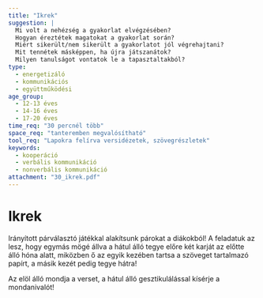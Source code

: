 ```yaml
---
title: "Ikrek"
suggestion: | 
  Mi volt a nehézség a gyakorlat elvégzésében?
  Hogyan éreztétek magatokat a gyakorlat során?
  Miért sikerült/nem sikerült a gyakorlatot jól végrehajtani?
  Mit tennétek másképpen, ha újra játszanátok?
  Milyen tanulságot vontatok le a tapasztaltakból?
type:
  - energetizáló
  - kommunikációs
  - együttműködési
age_group:
  - 12-13 éves
  - 14-16 éves
  - 17-20 éves
time_req: "30 percnél több"
space_req: "tanteremben megvalósítható"
tool_req: "Lapokra felírva versidézetek, szövegrészletek"
keywords: 
  - kooperáció
  - verbális kommunikáció
  - nonverbális kommunikáció
attachment: "30_ikrek.pdf"
---
```


# Ikrek

Irányított párválasztó játékkal alakítsunk párokat a diákokból! A feladatuk az lesz, hogy egymás mögé állva a hátul álló tegye előre két karját az előtte álló hóna alatt, miközben ő az egyik kezében tartsa a szöveget tartalmazó papírt, a másik kezét pedig tegye hátra!

Az elöl álló mondja a verset, a hátul álló gesztikulálással kísérje a mondanivalót!
  
  
